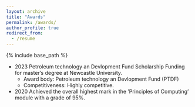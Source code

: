 ```yaml
---
layout: archive
title: "Awards"
permalink: /awards/
author_profile: true
redirect_from:
  - /resume
---
```

{% include base_path %}
* 2023 Petroleum technology an Devlopment Fund Scholarship Funding for master’s degree at Newcastle University.
    * Award body: Petroleum technology an Devlopment Fund (PTDF)
    * Competitiveness: Highly competitive.
* 2020 Achieved the overall highest mark in the ’Principles of Computing’ module with a grade of 95%.

